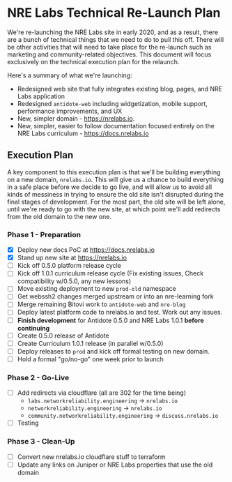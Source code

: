 # NRE Labs Technical Re-Launch Plan

We're re-launching the NRE Labs site in early 2020, and as a result, there are a bunch of technical things
that we need to do to pull this off. There will be other activities that will need to take place for the re-launch
such as marketing and community-related objectives. This document will focus exclusively on the technical execution
plan for the relaunch.

Here's a summary of what we're launching:

- Redesigned web site that fully integrates existing blog, pages, and NRE Labs application
- Redesigned `antidote-web` including widgetization, mobile support, performance improvements, and UX
- New, simpler domain - https://nrelabs.io.
- New, simpler, easier to follow documentation focused entirely on the NRE Labs curriculum - https://docs.nrelabs.io

## Execution Plan

A key component to this execution plan is that we'll be building everything on a new domain, `nrelabs.io`.
This will give us a chance to build everything in a safe place before we decide to go live, and will allow us to
avoid all kinds of messiness in trying to ensure the old site isn't disrupted during the final stages of
development. For the most part, the old site will be left alone, until we're ready to go with the new site,
at which point we'll add redirects from the old domain to the new one.

### Phase 1 - Preparation

- [x] Deploy new docs PoC at https://docs.nrelabs.io
- [x] Stand up new site at https://nrelabs.io
- [ ] Kick off 0.5.0 platform release cycle
- [ ] Kick off 1.0.1 curriculum release cycle (Fix existing issues, Check compatibility w/0.5.0, any new lessons)
- [ ] Move existing deployment to new `prod-old` namespace
- [ ] Get webssh2 changes merged upstream or into an nre-learning fork
- [ ] Merge remaining Bitovi work to `antidote-web` and `nre-blog`
- [ ] Deploy latest platform code to nrelabs.io and test. Work out any issues.
- [ ] **Finish development** for Antidote 0.5.0 and NRE Labs 1.0.1 **before continuing**
- [ ] Create 0.5.0 release of Antidote
- [ ] Create Curriculum 1.0.1 release (in parallel w/0.5.0)
- [ ] Deploy releases to `prod` and kick off formal testing on new domain.
- [ ] Hold a formal "go/no-go" one week prior to launch

### Phase 2 - Go-Live

- [ ] Add redirects via cloudflare (all are 302 for the time being)
  - `labs.networkreliability.engineering` -> `nrelabs.io`
  - `networkreliability.engineering` -> `nrelabs.io`
  - `community.networkreliability.engineering` -> `discuss.nrelabs.io`
- [ ] Testing

### Phase 3 - Clean-Up

- [ ] Convert new nrelabs.io cloudflare stuff to terraform
- [ ] Update any links on Juniper or NRE Labs properties that use the old domain
